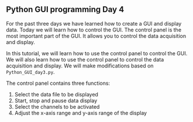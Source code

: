 ## Python GUI programming Day 4
For the past three days we have learned how to create a GUI and display data. Today we will learn how to control the GUI. The control panel is the most important part of the GUI. It allows you to control the data acquisition and display.

In this tutorial, we will learn how to use the control panel to control the GUI. We will also learn how to use the control panel to control the data acquisition and display. We will make modifications based on ```Python_GUI_day3.py```.

The control panel contains three functions:

1. Select the data file to be displayed
2. Start, stop and pause data display
3. Select the channels to be activated
4. Adjust the x-axis range and y-axis range of the display